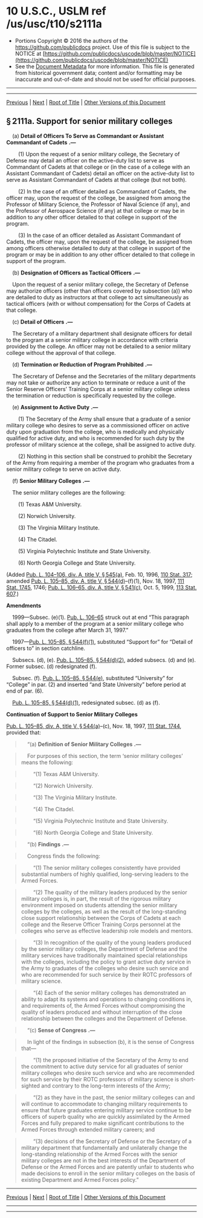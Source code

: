 ---
---

# 10 U.S.C., USLM ref /us/usc/t10/s2111a

* Portions Copyright © 2016 the authors of the https://github.com/publicdocs project.
  Use of this file is subject to the NOTICE at [https://github.com/publicdocs/uscode/blob/master/NOTICE](https://github.com/publicdocs/uscode/blob/master/NOTICE)
* See the [Document Metadata](././../../../../../..//README.md) for more information.
  This file is generated from historical government data; content and/or formatting may be inaccurate and out-of-date and should not be used for official purposes.

----------
----------

[Previous](./../../../../../..//us/usc/t10/stA/ptIII/ch103/m__us_usc_t10_s2111.md) | [Next](./../../../../../..//us/usc/t10/stA/ptIII/ch103/m__us_usc_t10_s2111b.md) | [Root of Title](./../../../../../../) | [Other Versions of this Document](https://publicdocs.github.io/go/links?ns=uslm&ref=%2Fus%2Fusc%2Ft10%2Fs2111a)

## § 2111a. Support for senior military colleges

    (a)  __Detail of Officers To Serve as Commandant or Assistant Commandant of Cadets__  __.—__ 

        (1) Upon the request of a senior military college, the Secretary of Defense may detail an officer on the active-duty list to serve as Commandant of Cadets at that college or (in the case of a college with an Assistant Commandant of Cadets) detail an officer on the active-duty list to serve as Assistant Commandant of Cadets at that college (but not both).

        (2) In the case of an officer detailed as Commandant of Cadets, the officer may, upon the request of the college, be assigned from among the Professor of Military Science, the Professor of Naval Science (if any), and the Professor of Aerospace Science (if any) at that college or may be in addition to any other officer detailed to that college in support of the program.

        (3) In the case of an officer detailed as Assistant Commandant of Cadets, the officer may, upon the request of the college, be assigned from among officers otherwise detailed to duty at that college in support of the program or may be in addition to any other officer detailed to that college in support of the program.

    (b)  __Designation of Officers as Tactical Officers__  __.—__ 

    Upon the request of a senior military college, the Secretary of Defense may authorize officers (other than officers covered by subsection (a)) who are detailed to duty as instructors at that college to act simultaneously as tactical officers (with or without compensation) for the Corps of Cadets at that college.

    (c)  __Detail of Officers__  __.—__ 

    The Secretary of a military department shall designate officers for detail to the program at a senior military college in accordance with criteria provided by the college. An officer may not be detailed to a senior military college without the approval of that college.

    (d)  __Termination or Reduction of Program Prohibited__  __.—__ 

    The Secretary of Defense and the Secretaries of the military departments may not take or authorize any action to terminate or reduce a unit of the Senior Reserve Officers’ Training Corps at a senior military college unless the termination or reduction is specifically requested by the college.

    (e)  __Assignment to Active Duty__  __.—__ 

        (1) The Secretary of the Army shall ensure that a graduate of a senior military college who desires to serve as a commissioned officer on active duty upon graduation from the college, who is medically and physically qualified for active duty, and who is recommended for such duty by the professor of military science at the college, shall be assigned to active duty.

        (2) Nothing in this section shall be construed to prohibit the Secretary of the Army from requiring a member of the program who graduates from a senior military college to serve on active duty.

    (f)  __Senior Military Colleges__  __.—__ 

    The senior military colleges are the following:

        (1) Texas A&M University.

        (2) Norwich University.

        (3) The Virginia Military Institute.

        (4) The Citadel.

        (5) Virginia Polytechnic Institute and State University.

        (6) North Georgia College and State University.

(Added [Pub. L. 104–106, div. A, title V, § 545(a)][/us/pl/104/106/s545/a], Feb. 10, 1996, [110 Stat. 317][/us/stat/110/317]; amended [Pub. L. 105–85, div. A, title V, § 544(d)][/us/pl/105/85/s544/d]–(f)(1), Nov. 18, 1997, [111 Stat. 1745][/us/stat/111/1745], 1746; [Pub. L. 106–65, div. A, title V, § 541(c)][/us/pl/106/65/s541/c], Oct. 5, 1999, [113 Stat. 607][/us/stat/113/607].)

 __Amendments__ 

    1999—Subsec. (e)(1). [Pub. L. 106–65][/us/pl/106/65] struck out at end “This paragraph shall apply to a member of the program at a senior military college who graduates from the college after March 31, 1997.”

    1997—[Pub. L. 105–85, § 544(f)(1)][/us/pl/105/85/s544/f/1], substituted “Support for” for “Detail of officers to” in section catchline.

    Subsecs. (d), (e). [Pub. L. 105–85, § 544(d)(2)][/us/pl/105/85/s544/d/2], added subsecs. (d) and (e). Former subsec. (d) redesignated (f).

    Subsec. (f). [Pub. L. 105–85, § 544(e)][/us/pl/105/85/s544/e], substituted “University” for “College” in par. (2) and inserted “and State University” before period at end of par. (6).

    [Pub. L. 105–85, § 544(d)(1)][/us/pl/105/85/s544/d/1], redesignated subsec. (d) as (f).

 __Continuation of Support to Senior Military Colleges__ 

[Pub. L. 105–85, div. A, title V, § 544(a)][/us/pl/105/85/s544/a]–(c), Nov. 18, 1997, [111 Stat. 1744][/us/stat/111/1744], provided that:

>     “(a)  __Definition of Senior Military Colleges__  __.—__ 

>     For purposes of this section, the term ‘senior military colleges’ means the following:

>         “(1) Texas A&M University.

>         “(2) Norwich University.

>         “(3) The Virginia Military Institute.

>         “(4) The Citadel.

>         “(5) Virginia Polytechnic Institute and State University.

>         “(6) North Georgia College and State University.

>     “(b)  __Findings__  __.—__ 

>     Congress finds the following:

>         “(1) The senior military colleges consistently have provided substantial numbers of highly qualified, long-serving leaders to the Armed Forces.

>         “(2) The quality of the military leaders produced by the senior military colleges is, in part, the result of the rigorous military environment imposed on students attending the senior military colleges by the colleges, as well as the result of the long-standing close support relationship between the Corps of Cadets at each college and the Reserve Officer Training Corps personnel at the colleges who serve as effective leadership role models and mentors.

>         “(3) In recognition of the quality of the young leaders produced by the senior military colleges, the Department of Defense and the military services have traditionally maintained special relationships with the colleges, including the policy to grant active duty service in the Army to graduates of the colleges who desire such service and who are recommended for such service by their ROTC professors of military science.

>         “(4) Each of the senior military colleges has demonstrated an ability to adapt its systems and operations to changing conditions in, and requirements of, the Armed Forces without compromising the quality of leaders produced and without interruption of the close relationship between the colleges and the Department of Defense.

>     “(c)  __Sense of Congress__  __.—__ 

>     In light of the findings in subsection (b), it is the sense of Congress that—

>         “(1) the proposed initiative of the Secretary of the Army to end the commitment to active duty service for all graduates of senior military colleges who desire such service and who are recommended for such service by their ROTC professors of military science is short-sighted and contrary to the long-term interests of the Army;

>         “(2) as they have in the past, the senior military colleges can and will continue to accommodate to changing military requirements to ensure that future graduates entering military service continue to be officers of superb quality who are quickly assimilated by the Armed Forces and fully prepared to make significant contributions to the Armed Forces through extended military careers; and

>         “(3) decisions of the Secretary of Defense or the Secretary of a military department that fundamentally and unilaterally change the long-standing relationship of the Armed Forces with the senior military colleges are not in the best interests of the Department of Defense or the Armed Forces and are patently unfair to students who made decisions to enroll in the senior military colleges on the basis of existing Department and Armed Forces policy.”

----------

[Previous](./../../../../../..//us/usc/t10/stA/ptIII/ch103/m__us_usc_t10_s2111.md) | [Next](./../../../../../..//us/usc/t10/stA/ptIII/ch103/m__us_usc_t10_s2111b.md) | [Root of Title](./../../../../../../) | [Other Versions of this Document](https://publicdocs.github.io/go/links?ns=uslm&ref=%2Fus%2Fusc%2Ft10%2Fs2111a)

----------
----------

[/us/pl/104/106/s545/a]: https://publicdocs.github.io/go/links?ns=uslm&ref=%2Fus%2Fpl%2F104%2F106%2Fs545%2Fa
[/us/stat/110/317]: https://publicdocs.github.io/go/links?ns=uslm&ref=%2Fus%2Fstat%2F110%2F317
[/us/pl/105/85/s544/d]: https://publicdocs.github.io/go/links?ns=uslm&ref=%2Fus%2Fpl%2F105%2F85%2Fs544%2Fd
[/us/stat/111/1745]: https://publicdocs.github.io/go/links?ns=uslm&ref=%2Fus%2Fstat%2F111%2F1745
[/us/pl/106/65/s541/c]: https://publicdocs.github.io/go/links?ns=uslm&ref=%2Fus%2Fpl%2F106%2F65%2Fs541%2Fc
[/us/stat/113/607]: https://publicdocs.github.io/go/links?ns=uslm&ref=%2Fus%2Fstat%2F113%2F607
[/us/pl/106/65]: https://publicdocs.github.io/go/links?ns=uslm&ref=%2Fus%2Fpl%2F106%2F65
[/us/pl/105/85/s544/f/1]: https://publicdocs.github.io/go/links?ns=uslm&ref=%2Fus%2Fpl%2F105%2F85%2Fs544%2Ff%2F1
[/us/pl/105/85/s544/d/2]: https://publicdocs.github.io/go/links?ns=uslm&ref=%2Fus%2Fpl%2F105%2F85%2Fs544%2Fd%2F2
[/us/pl/105/85/s544/e]: https://publicdocs.github.io/go/links?ns=uslm&ref=%2Fus%2Fpl%2F105%2F85%2Fs544%2Fe
[/us/pl/105/85/s544/d/1]: https://publicdocs.github.io/go/links?ns=uslm&ref=%2Fus%2Fpl%2F105%2F85%2Fs544%2Fd%2F1
[/us/pl/105/85/s544/a]: https://publicdocs.github.io/go/links?ns=uslm&ref=%2Fus%2Fpl%2F105%2F85%2Fs544%2Fa
[/us/stat/111/1744]: https://publicdocs.github.io/go/links?ns=uslm&ref=%2Fus%2Fstat%2F111%2F1744


